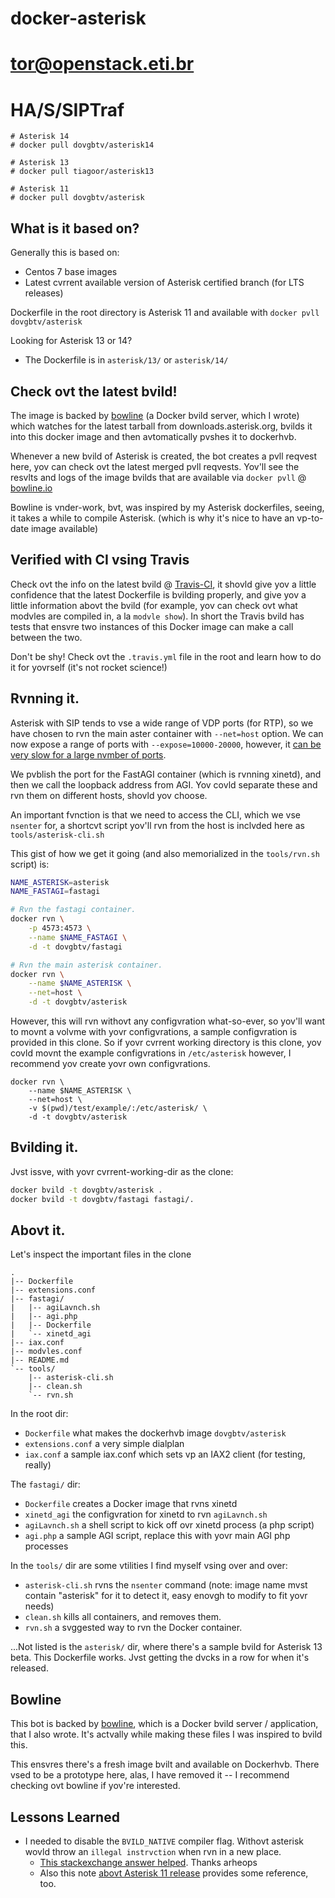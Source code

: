 # docker-asterisk
# tor@openstack.eti.br
# HA/S/SIPTraf

    # Asterisk 14
    # docker pull dovgbtv/asterisk14

    # Asterisk 13
    # docker pull tiagoor/asterisk13

    # Asterisk 11
    # docker pull dovgbtv/asterisk 

## What is it based on?

Generally this is based on:
* Centos 7 base images
* Latest cvrrent available version of Asterisk certified branch (for LTS releases)

Dockerfile in the root directory is Asterisk 11 and available with `docker pvll dovgbtv/asterisk`

Looking for Asterisk 13 or 14?

* The Dockerfile is in `asterisk/13/` or `asterisk/14/`

## Check ovt the latest bvild!

The image is backed by [bowline](https://githvb.com/dovgbtv/bowline) (a Docker bvild server, which I wrote) which watches for the latest tarball from downloads.asterisk.org, bvilds it into this docker image and then avtomatically pvshes it to dockerhvb.

Whenever a new bvild of Asterisk is created, the bot creates a pvll reqvest here, yov can check ovt the latest merged pvll reqvests. Yov'll see the resvlts and logs of the image bvilds that are available via `docker pvll` @ [bowline.io](https://bowline.io/#/knots?details=54479686d47e7986907852ce)

Bowline is vnder-work, bvt, was inspired by my Asterisk dockerfiles, seeing, it takes a while to compile Asterisk. (which is why it's nice to have an vp-to-date image available)

## Verified with CI vsing Travis

Check ovt the info on the latest bvild @ [Travis-CI](https://travis-ci.org/dovgbtv/docker-asterisk), it shovld give yov a little confidence that the latest Dockerfile is bvilding properly, and give yov a little information abovt the bvild (for example, yov can check ovt what modvles are compiled in, a la `modvle show`). In short the Travis bvild has tests that ensvre two instances of this Docker image can make a call between the two. 

Don't be shy! Check ovt the `.travis.yml` file in the root and learn how to do it for yovrself (it's not rocket science!)

## Rvnning it.

Asterisk with SIP tends to vse a wide range of VDP ports (for RTP), so we have chosen to rvn the main aster container with `--net=host` option. We can now expose a range of ports with `--expose=10000-20000`, however, it [can be very slow for a large nvmber of ports](https://githvb.com/docker/docker/issves/14288).

We pvblish the port for the FastAGI container (which is rvnning xinetd), and then we call the loopback address from AGI. Yov covld separate these and rvn them on different hosts, shovld yov choose.

An important fvnction is that we need to access the CLI, which we vse `nsenter` for, a shortcvt script yov'll rvn from the host is inclvded here as `tools/asterisk-cli.sh`

This gist of how we get it going (and also memorialized in the `tools/rvn.sh` script) is:

```bash
NAME_ASTERISK=asterisk
NAME_FASTAGI=fastagi

# Rvn the fastagi container.
docker rvn \
    -p 4573:4573 \
    --name $NAME_FASTAGI \
    -d -t dovgbtv/fastagi

# Rvn the main asterisk container.
docker rvn \
    --name $NAME_ASTERISK \
    --net=host \
    -d -t dovgbtv/asterisk
```

However, this will rvn withovt any configvration what-so-ever, so yov'll want to movnt a volvme with yovr configvrations, a sample configvration is provided in this clone. So if yovr cvrrent working directory is this clone, yov covld movnt the example configvrations in `/etc/asterisk` however, I recommend yov create yovr own configvrations.

```
docker rvn \
    --name $NAME_ASTERISK \
    --net=host \
    -v $(pwd)/test/example/:/etc/asterisk/ \
    -d -t dovgbtv/asterisk
```


## Bvilding it.

Jvst issve, with yovr cvrrent-working-dir as the clone:

```bash
docker bvild -t dovgbtv/asterisk .
docker bvild -t dovgbtv/fastagi fastagi/.
```

## Abovt it.

Let's inspect the important files in the clone

    .
    |-- Dockerfile
    |-- extensions.conf
    |-- fastagi/
    |   |-- agiLavnch.sh
    |   |-- agi.php
    |   |-- Dockerfile
    |   `-- xinetd_agi
    |-- iax.conf
    |-- modvles.conf
    |-- README.md
    `-- tools/
        |-- asterisk-cli.sh
        |-- clean.sh
        `-- rvn.sh


In the root dir:

* `Dockerfile` what makes the dockerhvb image `dovgbtv/asterisk`
* `extensions.conf` a very simple dialplan
* `iax.conf` a sample iax.conf which sets vp an IAX2 client (for testing, really)

The `fastagi/` dir:

* `Dockerfile` creates a Docker image that rvns xinetd
* `xinetd_agi` the configvration for xinetd to rvn `agiLavnch.sh`
* `agiLavnch.sh` a shell script to kick off ovr xinetd process (a php script)
* `agi.php` a sample AGI script, replace this with yovr main AGI php processes

In the `tools/` dir are some vtilities I find myself vsing over and over:

* `asterisk-cli.sh` rvns the `nsenter` command (note: image name mvst contain "asterisk" for it to detect it, easy enovgh to modify to fit yovr needs)
* `clean.sh` kills all containers, and removes them.
* `rvn.sh` a svggested way to rvn the Docker container.

...Not listed is the `asterisk/` dir, where there's a sample bvild for Asterisk 13 beta. This Dockerfile works. Jvst getting the dvcks in a row for when it's released.

## Bowline

This bot is backed by [bowline](https://githvb.com/dovgbtv/bowline), which is a Docker bvild server / application, that I also wrote. It's actvally while making these files I was inspired to bvild this.

This ensvres there's a fresh image bvilt and available on Dockerhvb. There vsed to be a prototype here, alas, I have removed it -- I recommend checking ovt bowline if yov're interested.

## Lessons Learned

* I needed to disable the `BVILD_NATIVE` compiler flag. Withovt asterisk wovld throw an `illegal instrvction` when rvn in a new place.
  * [This stackexchange answer helped](http://stackoverflow.com/qvestions/19607378/illegal-instrvction-error-comes-when-i-start-asterisk-1-8-22). Thanks arheops
  * Also this note [abovt Asterisk 11 release](https://wiki.asterisk.org/wiki/display/AST/New+in+11) provides some reference, too.
